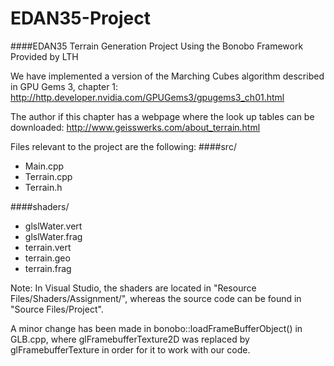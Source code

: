 # EDAN35-Project
####EDAN35 Terrain Generation Project Using the Bonobo Framework Provided by LTH

We have implemented a version of the Marching Cubes algorithm described in GPU Gems 3, chapter 1: http://http.developer.nvidia.com/GPUGems3/gpugems3_ch01.html

The author if this chapter has a webpage where the look up tables can be downloaded: 
http://www.geisswerks.com/about_terrain.html

Files relevant to the project are the following:
####src/
* Main.cpp
* Terrain.cpp
* Terrain.h

####shaders/
* glslWater.vert
* glslWater.frag
* terrain.vert
* terrain.geo
* terrain.frag

Note: In Visual Studio, the shaders are located in "Resource Files/Shaders/Assignment/", whereas the source code can be found in "Source Files/Project".

A minor change has been made in bonobo::loadFrameBufferObject() in GLB.cpp, where glFramebufferTexture2D was replaced by glFramebufferTexture in order for it to work with our code.
